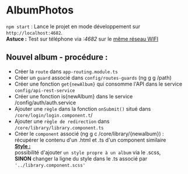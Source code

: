 # AlbumPhotos

`npm start` : Lance le projet en mode développement sur `http://localhost:4682`. <br><b>Astuce :</b> Test sur téléphone via <i><adresse-ip-locale>:4682</i> sur le <u>même réseau WIFI</u>   

## Nouvel album - procédure :
 - Créer la ``route`` dans ``app-routing.module.ts``
 - Créer un ``guard`` associé dans ``config/routes-guards`` (ng g g /path)
 - Créer une fonction ``get{newAlbum}`` qui consomme l'API dans le service ``config/api-rest-service``
 - Créer une fonction is{newAlbum} dans le service /config/auth/auth.service
 - Ajouter une ``règle`` dans la fonction ``onSubmit()`` situé dans ``/core/login/login.component.t``/
 - Ajouter une ``règle de redirection`` dans ``/core/library/library.component.ts``
 - Créer le ``component`` associé (ng g c /core/library/{newalbum}) : <br>
   récupérer le contenu d'un .html et .ts d'un component similaire <br>
  <b><u>Style : </u></b><br>
   possibilité d'ajouter ``un style propre à un album`` via le .scss, <br>
   <b>SINON</b> changer la ligne du style dans le .ts associé par ``'../library.component.scss'``

